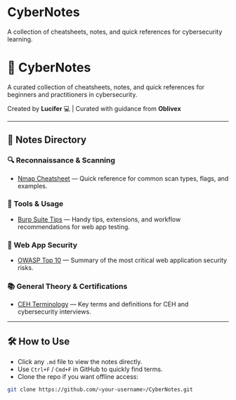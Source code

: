 # CyberNotes
A collection of cheatsheets, notes, and quick references for cybersecurity learning.

# 🧠 CyberNotes

A curated collection of cheatsheets, notes, and quick references for beginners and practitioners in cybersecurity.

Created by **Lucifer** 💻 | Curated with guidance from **Oblivex**  

---

## 📂 Notes Directory

### 🔍 Reconnaissance & Scanning
- [Nmap Cheatsheet](Nmap-Cheatsheet.md) — Quick reference for common scan types, flags, and examples.

### 🧪 Tools & Usage
- [Burp Suite Tips](Burp-Tips.md) — Handy tips, extensions, and workflow recommendations for web app testing.

### 💉 Web App Security
- [OWASP Top 10](OWASP-Top-10.md) — Summary of the most critical web application security risks.

### 📚 General Theory & Certifications
- [CEH Terminology](CEH-Terminology.md) — Key terms and definitions for CEH and cybersecurity interviews.

---

## 🛠 How to Use
- Click any `.md` file to view the notes directly.
- Use `Ctrl+F` / `Cmd+F` in GitHub to quickly find terms.
- Clone the repo if you want offline access:
```bash
git clone https://github.com/<your-username>/CyberNotes.git
